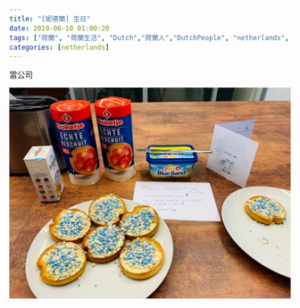 ```yaml
---
title: "[妮德蘭] 生日"
date: 2019-06-10 01:00:20
tags: ["荷蘭", "荷蘭生活", "Dutch","荷蘭人","DutchPeople", "netherlands", "NL", "workinNetherlands", "lifeinNetherlands"]
categories: [netherlands]
---
```

當公司







![](/images/baby.jpg)



<!--more-->


